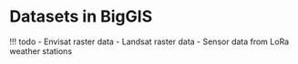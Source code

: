 # Datasets in BigGIS

!!! todo
    - Envisat raster data
    - Landsat raster data
    - Sensor data from LoRa weather stations
